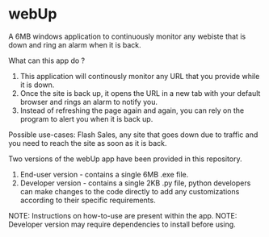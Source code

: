 # webUp
A 6MB windows application to continuously monitor any webiste that is down and ring an alarm when it is back.

What can this app do ?
1. This application will continously monitor any URL that you provide while it is down.
2. Once the site is back up, it opens the URL in a new tab with your default browser and rings an alarm to notify you.
3. Instead of refreshing the page again and again, you can rely on the program to alert you when it is back up.

Possible use-cases: Flash Sales, any site that goes down due to traffic and you need to reach the site as soon as it is back.

Two versions of the webUp app have been provided in this repository.

1. End-user version - contains a single 6MB .exe file.
2. Developer version - contains a single 2KB .py file, python developers can make changes to the code directly to add any customizations according to their specific requirements.

NOTE: Instructions on how-to-use are present within the app.
NOTE: Developer version may require dependencies to install before using.
